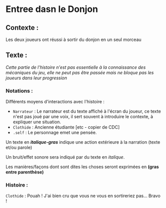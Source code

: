 # Entree dasn le Donjon

## Contexte :

Les deux joueurs ont réussi à sortir du donjon en un seul morceau

## Texte :

*Cette partie de l'histoire n'est pas essentielle à la connaissance des mécaniques du jeu, elle ne peut pas être passée mais ne bloque pas les joueurs dans leur progression*

### Notations :

Différents moyens d'interactions avec l'histoire :
* ```Narrateur``` : Le narrateur est du texte affiché à l'écran du joueur, ce texte n'est pas joué par une voix, il sert souvent à introduire le contexte, à expliquer une situation.
* ```Clothide``` : Ancienne étudiante [etc - copier de CDC]
* ```.self``` : Le personnage emet une pensée.

Un texte en ***italique-gras*** indique une action extérieure à la narration (texte et/ou parole)

Un bruit/effet sonore sera indiqué par du texte en *italique*.

Les manières/façons dont sont dites les choses seront exprimées en **(gras entre parenthèse)**

### Histoire :

```Clothide``` : Pouah ! J'ai bien cru que vous ne vous en sortireriez pas... Bravo !